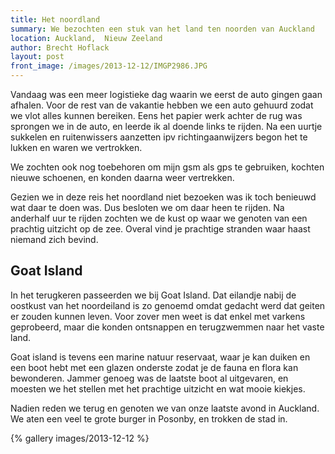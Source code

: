 ```yaml
---
title: Het noordland
summary: We bezochten een stuk van het land ten noorden van Auckland
location: Auckland,  Nieuw Zeeland
author: Brecht Hoflack
layout: post
front_image: /images/2013-12-12/IMGP2986.JPG
---
```


Vandaag was een meer logistieke dag waarin we eerst de auto gingen gaan afhalen.  Voor de rest van de vakantie hebben we een auto gehuurd zodat we vlot alles kunnen bereiken.  Eens het papier werk achter de rug was sprongen we in de auto,  en leerde ik al doende links te rijden.  Na een uurtje sukkelen en ruitenwissers aanzetten ipv richtingaanwijzers begon het te lukken en waren we vertrokken.  

We zochten ook nog toebehoren om mijn gsm als gps te gebruiken,  kochten nieuwe schoenen,  en konden daarna weer vertrekken. 

Gezien we in deze reis het noordland niet bezoeken was ik toch benieuwd wat daar te doen was.  Dus besloten we om daar heen te rijden.  Na anderhalf uur te rijden zochten we de kust op waar we genoten van een prachtig uitzicht op de zee.  Overal vind je prachtige stranden waar haast niemand zich bevind.

## Goat Island

In het terugkeren passeerden we bij Goat Island.  Dat eilandje nabij de oostkust van het noordeiland is zo genoemd omdat gedacht werd dat geiten er zouden kunnen leven.  Voor zover men weet is dat enkel met varkens geprobeerd,  maar die konden ontsnappen en terugzwemmen naar het vaste land.

Goat island is tevens een marine natuur reservaat,  waar je kan duiken en een boot hebt met een glazen onderste zodat je de fauna en flora kan bewonderen.  Jammer genoeg was de laatste boot al uitgevaren,  en moesten we het stellen met het prachtige uitzicht en wat mooie kiekjes.

Nadien reden we terug en genoten we van onze laatste avond in Auckland.  We aten een veel te grote burger in Posonby,  en trokken de stad in.

{% gallery images/2013-12-12 %}
